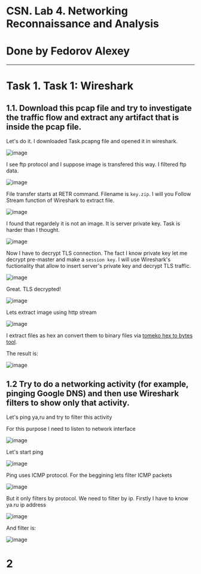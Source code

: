 # CSN. Lab 4. Networking Reconnaissance and Analysis

# Done by Fedorov Alexey

---

# Task 1. Task 1: Wireshark

## 1.1. Download this pcap file and try to investigate the traffic flow and extract any artifact that is inside the pcap file. 

Let's do it. I downloaded Task.pcapng file and opened it in wireshark.

![image](https://github.com/user-attachments/assets/e5f3f1ad-085c-4c9d-a187-f8d2ae3dfca8)

I see ftp protocol and I suppose image is transfered this way. I filtered ftp data.

![image](https://github.com/user-attachments/assets/7c26503b-9c13-492c-907e-fef20422d137)

File transfer starts at RETR command. Filename is `key.zip`. I will you Follow Stream function of Wireshark to extract file.

![image](https://github.com/user-attachments/assets/25095e69-095d-4d99-abb2-c708d2d2ee03)

I found that regardely it is not an image. It is server private key. Task is harder than I thought.

![image](https://github.com/user-attachments/assets/e449de02-020a-499e-972d-00fa38704ffb)

Now I have to decrypt TLS connection. The fact I know private key let me decrypt pre-master and make a `session key`. I will use Wireshark's fuctionality that allow to insert server's private key and decrypt TLS traffic.

![image](https://github.com/user-attachments/assets/70b9be74-2fde-48a6-a7b6-3d18deea7794)

Great. TLS decrypted!

![image](https://github.com/user-attachments/assets/910e2793-4b67-41f7-b373-bc3793f82808)

Lets extract image using http stream

![image](https://github.com/user-attachments/assets/ae2a5ae1-c330-47c0-a20e-98e100f06405)

I extract files as hex an convert them to binary files via [tomeko hex to bytes tool](https://tomeko.net/online_tools/hex_to_file.php?lang=en).

The result is:

![image](https://github.com/user-attachments/assets/86b6cb79-c2c9-4081-93de-3af8b4daff78)

## 1.2 Try to do a networking activity (for example, pinging Google DNS) and then use Wireshark filters to show only that activity.

Let's ping ya,ru and try to filter this activity

For this purpose I need to listen to network interface

![image](https://github.com/user-attachments/assets/e5510da8-9241-4963-9c3f-5c64780bd87d)

Let's start ping

![image](https://github.com/user-attachments/assets/11c9e655-0bda-401b-b681-0739744485f3)

Ping uses ICMP protocol. For the beggining lets filter ICMP packets

![image](https://github.com/user-attachments/assets/6f730413-ab84-4ac0-8d32-320bf706d3bf)

But it only filters by protocol. We need to filter by ip. Firstly I have to know ya.ru ip address

![image](https://github.com/user-attachments/assets/9eb3dbfc-28da-4440-889f-6aa0ee3050da)

And filter is:

![image](https://github.com/user-attachments/assets/404190c6-0093-454d-ba1c-c60b51898a33)

# 2


